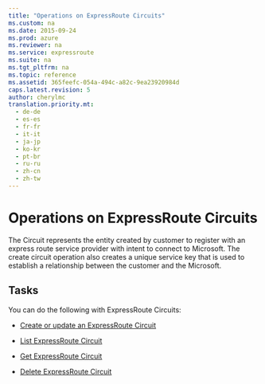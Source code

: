 ```yaml
---
title: "Operations on ExpressRoute Circuits"
ms.custom: na
ms.date: 2015-09-24
ms.prod: azure
ms.reviewer: na
ms.service: expressroute
ms.suite: na
ms.tgt_pltfrm: na
ms.topic: reference
ms.assetid: 365feefc-054a-494c-a82c-9ea23920984d
caps.latest.revision: 5
author: cherylmc
translation.priority.mt: 
  - de-de
  - es-es
  - fr-fr
  - it-it
  - ja-jp
  - ko-kr
  - pt-br
  - ru-ru
  - zh-cn
  - zh-tw
---
```

# Operations on ExpressRoute Circuits
The Circuit represents the entity created by customer to register with an express route service provider with intent to connect to Microsoft. The create circuit operation also creates a unique service key that is used to establish a relationship between the customer and the Microsoft.  
  
## Tasks  
 You can do the following with ExpressRoute Circuits:  
  
-   [Create or update an ExpressRoute Circuit](../rest-conceptual/Create-or-update-an-ExpressRoute-Circuit.md)  
  
-   [List ExpressRoute Circuit](../rest-conceptual/List-ExpressRoute-Circuit.md)  
  
-   [Get ExpressRoute Circuit](../rest-conceptual/Get-ExpressRoute-Circuit.md)  
  
-   [Delete ExpressRoute Circuit](../rest-conceptual/Delete-ExpressRoute-Circuit.md)